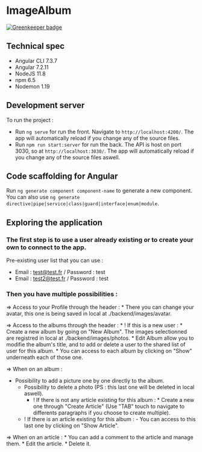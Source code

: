# ImageAlbum

[![Greenkeeper badge](https://badges.greenkeeper.io/Rossb0b/PhotoAlbum.svg)](https://greenkeeper.io/)

## Technical spec

* Angular CLI 7.3.7
* Angular 7.2.11
* NodeJS 11.8
* npm 6.5
* Nodemon 1.19

## Development server

To run the project : 
  * Run `ng serve` for run the front. Navigate to `http://localhost:4200/`. The app will automatically reload if you change any of the source files.
  * Run `npm run start:server` for run the back. The API is host on port 3030, so at `http://localhost:3030/`. The app will automatically reload if you change any of the source files aswell.

## Code scaffolding for Angular

Run `ng generate component component-name` to generate a new component. You can also use `ng generate directive|pipe|service|class|guard|interface|enum|module`.

## Exploring the application

### The first step is to use a user already existing or to create your own to connect to the app.

Pre-existing user list that you can use :
  * Email : test@test.fr / Password : test
  * Email : test2@test.fr / Password : test

### Then you have multiple possibilities :  

=> Access to your Profile through the header : 
	* There you can change your avatar, this one is being saved in local at ./backend/images/avatar.

=> Access to the albums through the header : 
	* ! If this is a new user :
              * Create a new album by going on "New Album". The images selectionned are registred in local at ./backend/images/photos.
	* Edit Album allow you to modifie the album's title, and to add or delete a user to the shared list of user for this album.
	* You can access to each album by clicking on "Show" underneath each of those one.

=> When on an album :
  * Possibility to add a picture one by one directly to the album.
	* Possibility to delete a photo (PS : this last one will be deleted in local aswell).
        * ! If there is not any article existing for this album :
              * Create a new one through "Create Article" (Use "TAB" touch to navigate to differents paragraphs if you choose to create multiple).
	* ! If there is an article existing for this album :
	      - You can access to this last one by clicking on "Show Article".

=> When on an article :
	* You can add a comment to the article and manage them.
	* Edit the article.
	* Delete it.
